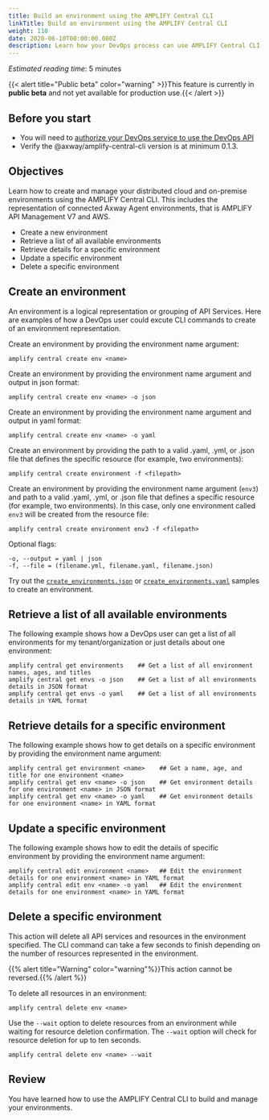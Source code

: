 ```yaml
---
title: Build an environment using the AMPLIFY Central CLI
linkTitle: Build an environment using the AMPLIFY Central CLI
weight: 110
date: 2020-06-10T00:00:00.000Z
description: Learn how your DevOps process can use AMPLIFY Central CLI to build and manage your environments.
---
```

*Estimated reading time*: 5 minutes

{{< alert title="Public beta" color="warning" >}}This feature is currently in **public beta** and not yet available for production use.{{< /alert >}}

## Before you start

* You will need to [authorize your DevOps service to use the DevOps API](/docs/central/cli_getstarted/)
* Verify the @axway/amplify-central-cli version is at minimum 0.1.3.

## Objectives

Learn how to create and manage your distributed cloud and on-premise environments using the AMPLIFY Central CLI. This includes the representation of connected Axway Agent environments, that is AMPLIFY API Management V7 and AWS.

* Create a new environment
* Retrieve a list of all available environments
* Retrieve details for a specific environment
* Update a specific environment
* Delete a specific environment

## Create an environment

An environment is a logical representation or grouping of API Services.
Here are examples of how a DevOps user could excute CLI commands to create of an environment representation.

Create an environment by providing the environment name argument:

 ```
 amplify central create env <name>
 ```

Create an environment by providing the environment name argument and output in json format:

 ```
 amplify central create env <name> -o json
 ```

Create an environment by providing the environment name argument and output in yaml format:

 ```
 amplify central create env <name> -o yaml
 ```

Create an environment by providing the path to a valid .yaml, .yml, or .json file that defines the specific resource (for example, two environments):

 ```
 amplify central create environment -f <filepath>
 ```

Create an environment by providing the environment name argument (`env3`) and path to a valid .yaml, .yml, or .json file that defines a specific resource (for example, two environments). In this case, only one environment called `env3` will be created from the resource file:

```
amplify central create environment env3 -f <filepath>
```

Optional flags:

```
-o, --output = yaml | json
-f, --file = (filename.yml, filename.yaml, filename.json)
```

Try out the [`create_environments.json`](/samples/central/create_environments.json) or [`create_environments.yaml`](/samples/central/create_environments.yaml) samples to create an environment.

## Retrieve a list of all available environments

The following example shows how a DevOps user can get a list of all environments for my tenant/organization or just details about one environment:

```
amplify central get environments    ## Get a list of all environment names, ages, and titles
amplify central get envs -o json    ## Get a list of all environments details in JSON format
amplify central get envs -o yaml    ## Get a list of all environments details in YAML format
```

## Retrieve details for a specific environment

The following example shows how to get details on a specific environment by providing the environment name argument:

```
amplify central get environment <name>    ## Get a name, age, and title for one environment <name>
amplify central get env <name> -o json    ## Get environment details for one environment <name> in JSON format
amplify central get env <name> -o yaml    ## Get environment details for one environment <name> in YAML format
```

## Update a specific environment

The following example shows how to edit the details of specific environment by providing the environment name argument:

```
amplify central edit environment <name>   ## Edit the environment details for one environment <name> in YAML format
amplify central edit env <name> -o yaml   ## Edit the environment details for one environment <name> in YAML format
```

## Delete a specific environment

This action will delete all API services and resources in the environment specified. The CLI command can take a few seconds to finish depending on the number of resources represented in the environment.

{{% alert title="Warning" color="warning"%}}This action cannot be reversed.{{% /alert %}}

To delete all resources in an environment:

```
amplify central delete env <name>
```

Use the `--wait` option to delete resources from an environment while waiting for resource deletion confirmation. The `--wait` option will check for resource deletion for up to ten seconds.

```
amplify central delete env <name> --wait
```

## Review

You have learned how to use the AMPLIFY Central CLI to build and manage your environments.
